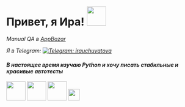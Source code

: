 <h1>Привет, я Ира!</a> <img src="https://github.com/blackcater/blackcater/raw/main/images/Hi.gif" width="50" 
     height="50"/></h1>

<p><em>Manual QA в <a href="https://appbazar.am/" target="_blank">AppBazar</a>

Я в Telegram: [![Telegram: irauchuvatova](https://img.shields.io/badge/-irauchuvatova-gray?style=flat-square&logo=Telegram&link=https://t.me/irauchuvatova)](https://t.me/irauchuvatova)

<h4>В настоящее время изучаю Python и хочу писать стабильные и красивые автотесты</h4>

<img src="https://cdn.jsdelivr.net/gh/devicons/devicon/icons/python/python-plain-wordmark.svg" width="50" 
     height="50"/>
<img src="https://cdn.jsdelivr.net/gh/devicons/devicon/icons/pycharm/pycharm-plain-wordmark.svg"
 width="50" 
     height="50" /> <img src="https://cdn.jsdelivr.net/gh/devicons/devicon/icons/pytest/pytest-plain-wordmark.svg" width="50" 
     height="50" /> <img src="https://cdn.jsdelivr.net/gh/devicons/devicon/icons/selenium/selenium-original.svg" width="30" 
     height="30" />



<!--
**uchuvatova/uchuvatova** is a ✨ _special_ ✨ repository because its `README.md` (this file) appears on your GitHub profile.

Here are some ideas to get you started:

- 🔭 I’m currently working on ...
- 🌱 I’m currently learning ...
- 👯 I’m looking to collaborate on ...
- 🤔 I’m looking for help with ...
- 💬 Ask me about ...
- 📫 How to reach me: ...
- 😄 Pronouns: ...
- ⚡ Fun fact: ...

### :mortar_board: Образование и курсы

<table width="100%" border='0'>
    <tr><td width="10%" valign="bottom"><img src="images/spbguki_logo.jpg"></td><td valign="middle">Санкт-Петербургский государственный университет культуры и искусств.</br>Факультет прикладной информатики в менеджменте.</td></tr>
    <tr><td width="10%" valign="bottom"><img src="images/qa_guru_logo.svg"></td><td valign="middle">QA Guru.</br>Автоматизация тестирования на Python.</td></tr>
    <tr><td width="10%" valign="bottom"><img src="images/stepik_logo.png"></td><td valign="middle">Stepik.</br>Автоматизация тестирования с помощью Selenium и Python.</br><a target="_blank" href="https://stepik.org/cert/2005306">Сертификат.</a></td></tr>
    <tr><td width="10%" valign="bottom"><img src="images/stepik_logo.png"></td><td valign="middle">Stepik.</br>Программирование на Python.</br><a target="_blank" href="https://stepik.org/cert/1935035">Сертификат.</a></td></tr>
    <tr><td width="10%" valign="bottom"><img src="images/stepik_logo.png"></td><td valign="middle">Stepik.</br>Python: основы и применение.</br><a target="_blank" href="https://stepik.org/cert/1988994">Сертификат.</a></td></tr>
    <tr><td width="10%" valign="bottom"><img src="images/yandex_logo.png"></td><td valign="middle">Яндекс.</br>QA Engineer.</td></tr>
</table>
-->
